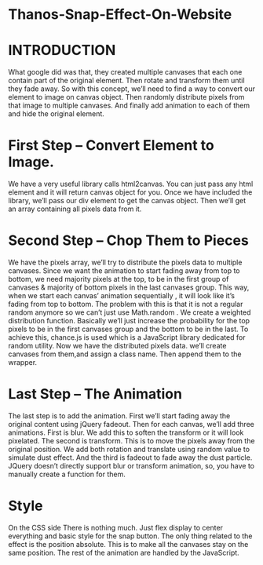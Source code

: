 # Thanos-Snap-Effect-On-Website
# INTRODUCTION
What google did was that, they created multiple canvases that each one contain part of the original element. Then rotate and transform them until they fade away.
So with this concept, we’ll need to find a way to convert our element to image on canvas object. Then randomly distribute pixels from that image to multiple canvases. And finally add animation to each of them and hide the original element.
# First Step – Convert Element to Image.
We have a very useful library calls html2canvas. You can just pass any html element and it will return canvas object for you. Once we have included the library, we’ll pass our div element to get the canvas object. Then we’ll get an array containing all pixels data from it.
# Second Step – Chop Them to Pieces
We have the pixels array, we’ll try to distribute the pixels data to multiple canvases. Since we want the animation to start fading away from top to bottom, we need majority pixels at the top, to be in the first group of canvases & majority of bottom pixels in the last canvases group. This way, when we start each canvas’ animation sequentially , it will look like it’s fading from top to bottom.
The problem with this is that it is not a regular random anymore so we can’t just use Math.random . We create a weighted distribution function. Basically we’ll just increase the probability for the top pixels to be in the first canvases group and the bottom to be in the last. To achieve this, chance.js is used which is a JavaScript library dedicated for random utility.
Now we have the distributed pixels data. we’ll create canvases from them,and assign a class name. Then append them to the wrapper.
# Last Step – The Animation
The last step is to add the animation. First we’ll start fading away the original content using jQuery fadeout.
Then for each canvas, we’ll add three animations. First is blur. We add this to soften the transform or it will look pixelated. The second is transform. This is to move the pixels away from the original position. We add both rotation and translate using random value to simulate dust effect. And the third is fadeout to fade away the dust particle. JQuery doesn’t directly support blur or transform animation, so, you have to manually create a function for them.
# Style
On the CSS side There is nothing much. Just flex display to center everything and basic style for the snap button. The only thing related to the effect is the position absolute. This is to make all the canvases stay on the same position. The rest of the animation are handled by the JavaScript.
